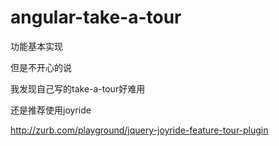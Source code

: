 angular-take-a-tour
===================

功能基本实现


但是不开心的说

我发现自己写的take-a-tour好难用

还是推荐使用joyride

http://zurb.com/playground/jquery-joyride-feature-tour-plugin
